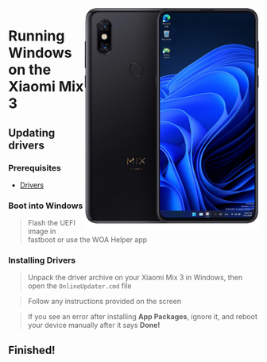 <img align="right" src="https://github.com/n00b69/woa-perseus/blob/main/perseus.png" width="350" alt="Windows 11 running on perseus">

# Running Windows on the Xiaomi Mix 3

## Updating drivers

### Prerequisites
- [Drivers](https://github.com/n00b69/woa-perseus/releases/tag/Drivers)

### Boot into Windows
> Flash the UEFI image in fastboot or use the WOA Helper app

### Installing Drivers
> Unpack the driver archive on your Xiaomi Mix 3 in Windows, then open the `OnlineUpdater.cmd` file

> Follow any instructions provided on the screen

> If you see an error after installing **App Packages**, ignore it, and reboot your device manually after it says **Done!**

## Finished!










